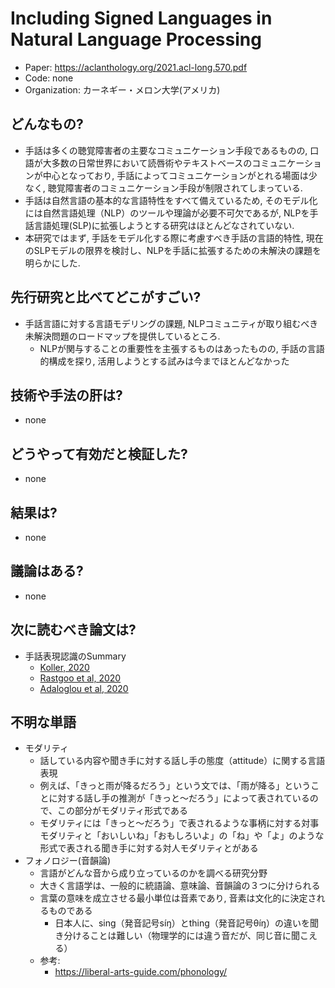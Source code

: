 # Including Signed Languages in Natural Language Processing
- Paper: https://aclanthology.org/2021.acl-long.570.pdf
- Code: none
- Organization: カーネギー・メロン大学(アメリカ)

## どんなもの?
- 手話は多くの聴覚障害者の主要なコミュニケーション手段であるものの, 口語が大多数の日常世界において読唇術やテキストベースのコミュニケーションが中心となっており, 手話によってコミュニケーションがとれる場面は少なく, 聴覚障害者のコミュニケーション手段が制限されてしまっている.
- 手話は自然言語の基本的な言語特性をすべて備えているため, そのモデル化には自然言語処理（NLP）のツールや理論が必要不可欠であるが, NLPを手話言語処理(SLP)に拡張しようとする研究はほとんどなされていない.
- 本研究ではまず, 手話をモデル化する際に考慮すべき手話の言語的特性, 現在のSLPモデルの限界を検討し、NLPを手話に拡張するための未解決の課題を明らかにした.

## 先行研究と比べてどこがすごい?
- 手話言語に対する言語モデリングの課題, NLPコミュニティが取り組むべき未解決問題のロードマップを提供しているところ.
  - NLPが関与することの重要性を主張するものはあったものの, 手話の言語的構成を探り, 活用しようとする試みは今までほとんどなかった

## 技術や手法の肝は?
- none

## どうやって有効だと検証した?
- none

## 結果は?
- none

## 議論はある?
- none

## 次に読むべき論文は?
- 手話表現認識のSummary
  - [Koller, 2020](https://arxiv.org/abs/2008.09918)
  - [Rastgoo et al, 2020]()
  - [Adaloglou et al, 2020](https://arxiv.org/abs/2007.12530)

## 不明な単語
- モダリティ
  - 話している内容や聞き手に対する話し手の態度（attitude）に関する言語表現
  - 例えば、「きっと雨が降るだろう」という文では、「雨が降る」ということに対する話し手の推測が「きっと～だろう」によって表されているので、この部分がモダリティ形式である
  - モダリティには「きっと～だろう」で表されるような事柄に対する対事モダリティと「おいしいね」「おもしろいよ」の「ね」や「よ」のような形式で表される聞き手に対する対人モダリティとがある
- フォノロジー(音韻論)
  - 言語がどんな音から成り立っているのかを調べる研究分野
  - 大きく言語学は、一般的に統語論、意味論、音韻論の３つに分けられる
  - 言葉の意味を成立させる最小単位は音素であり, 音素は文化的に決定されるものである
    - 日本人に、sing（発音記号síŋ）とthing（発音記号θíŋ）の違いを聞き分けることは難しい（物理学的には違う音だが、同じ音に聞こえる）
  - 参考:
    - https://liberal-arts-guide.com/phonology/

